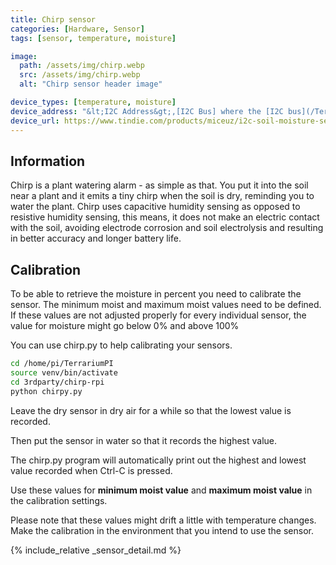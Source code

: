 ```yaml
---
title: Chirp sensor
categories: [Hardware, Sensor]
tags: [sensor, temperature, moisture]

image:
  path: /assets/img/chirp.webp
  src: /assets/img/chirp.webp
  alt: "Chirp sensor header image"

device_types: [temperature, moisture]
device_address: "&lt;I2C Address&gt;,[I2C Bus] where the [I2C bus](/TerrariumPI/hardware#i2c-bus) is optional<br />Ex: `0x3f`"
device_url: https://www.tindie.com/products/miceuz/i2c-soil-moisture-sensor/
---
```


## Information

Chirp is a plant watering alarm - as simple as that. You put it into the soil near a plant and it emits a tiny chirp when the soil is dry, reminding you to water the plant. Chirp uses capacitive humidity sensing as opposed to resistive humidity sensing, this means, it does not make an electric contact with the soil, avoiding electrode corrosion and soil electrolysis and resulting in better accuracy and longer battery life.

## Calibration

To be able to retrieve the moisture in percent you need to calibrate the sensor. The minimum moist and maximum moist values need to be defined. If these values are not adjusted properly for every individual sensor, the value for moisture might go below 0% and above 100%

You can use chirp.py to help calibrating your sensors.

```bash
cd /home/pi/TerrariumPI
source venv/bin/activate
cd 3rdparty/chirp-rpi
python chirpy.py
```

Leave the dry sensor in dry air for a while so that the lowest value is recorded.

Then put the sensor in water so that it records the highest value.

The chirp.py program will automatically print out the highest and lowest value recorded when Ctrl-C is pressed.

Use these values for **minimum moist value** and **maximum moist value** in the calibration settings.

Please note that these values might drift a little with temperature changes. Make the calibration in the environment that you intend to use the sensor.

{% include_relative _sensor_detail.md %}
